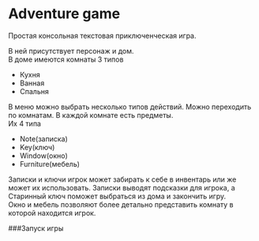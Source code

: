 # Adventure game

Простая консольная текстовая приключенческая игра.

В ней присутствует персонаж и дом.</br>
В доме имеются комнаты 3 типов
- Кухня
- Ванная
- Спальня

В меню можно выбрать несколько типов действий.
Можно переходить по комнатам. В каждой комнате есть предметы.</br>
Их 4 типа
- Note(записка)
- Key(ключ)
- Window(окно)
- Furniture(мебель)

Записки и ключи игрок может забирать к себе в инвентарь или же может их использовать.
Записки выводят подсказки для игрока, а Старинный ключ поможет выбраться из дома и закончить игру.</br>
Окно и мебель позволяют более детально представить комнату в которой находится игрок.

###Запуск игры

